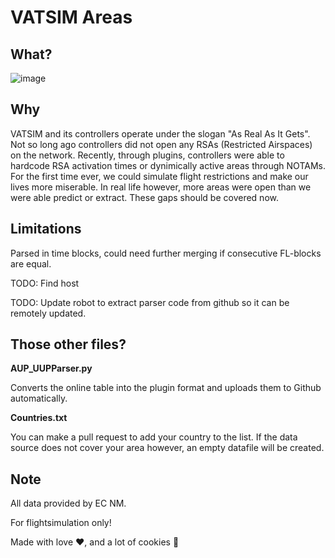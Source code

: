 # VATSIM Areas


## What?
![image](https://user-images.githubusercontent.com/51272243/156027169-153881ad-8caf-429f-8737-2e327f75567a.png)

## Why
VATSIM and its controllers operate under the slogan "As Real As It Gets". Not so long ago controllers did not open any RSAs (Restricted Airspaces) on the network. Recently, through plugins, controllers were able to hardcode RSA activation times or dynimically active areas through NOTAMs. For the first time ever, we could simulate flight restrictions and make our lives more miserable. In real life however, more areas were open than we were able predict or extract. These gaps should be covered now.  

## Limitations
Parsed in time blocks, could need further merging if consecutive FL-blocks are equal.

TODO: Find host

TODO: Update robot to extract parser code from github so it can be remotely updated.

## Those other files?
**AUP_UUPParser.py**

Converts the online table into the plugin format and uploads them to Github automatically.


**Countries.txt**

You can make a pull request to add your country to the list. If the data source does not cover your area however, an empty datafile will be created. 

## Note
All data provided by EC NM.

For flightsimulation only!

Made with love ❤, and a lot of cookies 🍪

